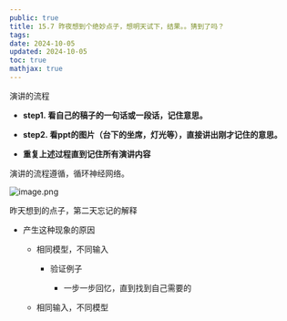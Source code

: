 ```yaml
---
public: true
title: 15.7 ​昨夜想到个绝妙点子，想明天试下，结果。。猜到了吗？
tags:
date: 2024-10-05
updated: 2024-10-05
toc: true
mathjax: true
---
```


演讲的流程

  + **step1. 看自己的稿子的一句话或一段话，记住意思。**

  + **step2. 看ppt的图片（台下的坐席，灯光等），直接讲出刚才记住的意思。**

  + **重复上述过程直到记住所有演讲内容**

演讲的流程遵循，循环神经网络。

![image.png](/assets/image_1696930222029_0.png)

昨天想到的点子，第二天忘记的解释

  + 产生这种现象的原因

    + 相同模型，不同输入

      + 验证例子

        + 一步一步回忆，直到找到自己需要的

    + 相同输入，不同模型
